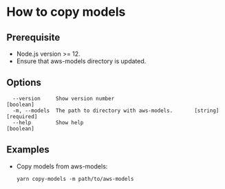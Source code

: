 # How to copy models

## Prerequisite

- Node.js version >= 12.
- Ensure that aws-models directory is updated.

## Options

```
  --version     Show version number                                    [boolean]
  -m, --models  The path to directory with aws-models.       [string] [required]
  --help        Show help                                              [boolean]
```

## Examples

- Copy models from aws-models:

  `yarn copy-models -m path/to/aws-models`
